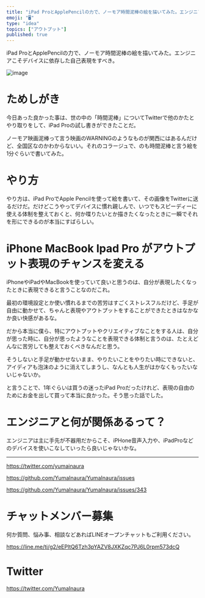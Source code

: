 ```yaml
---
title: "iPad ProとApplePencilの力で、ノーモア時間泥棒の絵を描いてみた。エンジニアこそデバイスに依存した自己表現をすべき。"
emoji: "🖥"
type: "idea"
topics: ["アウトプット"]
published: true
---
```


iPad ProとApplePencilの力で、ノーモア時間泥棒の絵を描いてみた。エンジニアこそデバイスに依存した自己表現をすべき。

![image](https://user-images.githubusercontent.com/13635059/51071589-e686a500-1696-11e9-9dce-96410ab0ad16.png)

# ためしがき

今日あった良かった事は、世の中の「時間泥棒」についてTwitterで他のかたとやり取りをして、iPad Proの試し書きができたことだ。


ノーモア映画泥棒って言う映画のWARNINGのようなものが関西にはあるんだけど、全国区なのかわからないい。それのコラージュで、のも時間泥棒と言う絵を1分ぐらいで書いてみた。

# やり方

やり方は、iPad ProでApple Pencilを使って絵を書いて、その画像をTwitterに送るだけだ。だけどこうやってデバイスに慣れ親しんで、いつでもスピーディーに使える体制を整えておくと、何か喋りたいとか描きたくなったときに一瞬でそれを形にできるのが本当にすばらしい。

# iPhone MacBook Ipad Pro がアウトプット表現のチャンスを変える

iPhoneやiPadやMacBookを使っていて良いと思うのは、自分が表現したくなったときに表現できると言うことなのだこれ。

最初の環境設定とか使い慣れるまでの苦労はすごくストレスフルだけど、手足が自由に動かせて、ちゃんと表現やアウトプットをすることができたときはなかなか良い快感があるな。

だから本当に僕ら、特にアウトプットやクリエイティブなことをする人は、自分が思った時に、自分が思ったようなことを表現できる体制と言うのは、たとえどんなに苦労しても整えておくべきなんだと思う。

そうしないと手足が動かせないまま、やりたいことをやりたい時にできないと、アイディアも泡沫のように消えてしまうし、なんとも人生がはかなくもったいないじゃないか。

と言うことで、1年ぐらいは買うの迷ったiPad Proだったけれど、表現の自由のためにお金を出して買って本当に良かった。そう思った話でした。

#  エンジニアと何が関係あるって？

エンジニアは主に手先が不器用だからこそ、iPHone音声入力や、iPadProなどのデバイスを使いこなしていったら良いじゃないかな。

---

https://twitter.com/yumainaura

https://github.com/YumaInaura/YumaInaura/issues

https://github.com/YumaInaura/YumaInaura/issues/343








<!-- Update From Qiita API -->

# チャットメンバー募集


何か質問、悩み事、相談などあればLINEオープンチャットもご利用ください。

https://line.me/ti/g2/eEPltQ6Tzh3pYAZV8JXKZqc7PJ6L0rpm573dcQ





# Twitter


https://twitter.com/YumaInaura


<!-- Update From Qiita API -->


